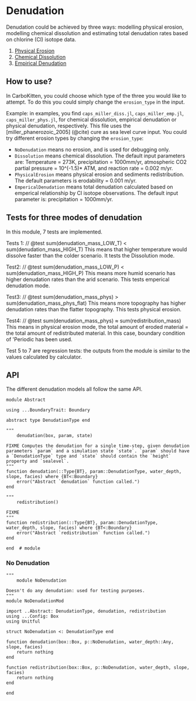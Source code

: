 # Denudation

Denudation could be achieved by three ways: modelling physical erosion, modelling chemical dissolution and estimating total denudation rates based on chlorine (Cl) isotope data.

1. [Physical Erosion](physical_erosion.md)
2. [Chemical Dissolution](chemical.md)
3. [Empirical Denudation](empirical.md)

## How to use?
In CarboKitten, you could choose which type of the three you would like to attempt. To do this you could simply change the `erosion_type` in the input.

Example: in examples, you find `caps_miller_diss.jl`, `caps_miller_emp.jl`, `caps_miller_phys.jl`, for chemical dissolution, empirical denudation or physical denudation, respectively. This file uses the [miller_phanerozoic_2005] (@cite) cure as sea level curve input. You could try different erosion types by changing the `erosion_type`:

- `NoDenudation` means no erosion, and is used for debugging only.
- `Dissolution` means chemical dissolution. The default input parameters are: Temperature = 273K, precipitation = 1000mm/yr, atmospheric CO2 partial pressure = 10^(-1.5)* ATM, and reaction rate = 0.002 m/yr.
- `PhysicalErosion` means physical erosion and sediments redistribution. The default parameters is erodability = 0.001 m/yr.
- `EmpericalDenudation` means total denudation calculated based on emperical relationship by Cl isotope observations. The default input parameter is: precipitation = 1000mm/yr.

## Tests for three modes of denudation
In this module, 7 tests are implemented. 

Tests 1: 
 // @test sum(denudation_mass_LOW_T) < sum(denudation_mass_HIGH_T)
This means that higher temperature would dissolve faster than the colder scenario. It tests the Dissolution mode.

Test2: 
//  @test sum(denudation_mass_LOW_P) < sum(denudation_mass_HIGH_P)
This means more humid scenario has higher denudation rates than the arid scenario. This tests emperical denudation mode.

Test3:
//  @test sum(denudation_mass_phys) > sum(denudation_mass_phys_flat)
This means more topography has higher denudation rates than the flatter topography. This tests physical erosion.

Test4:
// @test sum(denudation_mass_phys) ≈ sum(redistribution_mass)
This means in physical erosion mode, the total amount of eroded material = the total amount of redistributed material. In this case, boundary condition of 'Periodic has been used.

Test 5 to 7 are regression tests: the outputs from the module is similar to the values calculated by calculator.

## API

The different denudation models all follow the same API.

``` {.julia file=src/Denudation/Abstract.jl}
module Abstract

using ...BoundaryTrait: Boundary

abstract type DenudationType end

"""
    denudation(box, param, state)

FIXME Computes the denudation for a single time-step, given denudation parameters `param` and a simulation state `state`. `param` should have a `DenudationType` type and `state` should contain the `height` property and `sealevel`.
"""
function denudation(::Type{BT}, param::DenudationType, water_depth, slope, facies) where {BT<:Boundary}
    error("Abstract `denudation` function called.")
end

"""
    redistribution()

FIXME
"""
function redistribution(::Type{BT}, param::DenudationType, water_depth, slope, facies) where {BT<:Boundary}
    error("Abstract `redistribution` function called.")
end

end  # module
```

### No Denudation

``` {.julia file=src/Denudation/NoDenudationMod.jl}
"""
    module NoDenudation

Doesn't do any denudation: used for testing purposes.
"""
module NoDenudationMod

import ..Abstract: DenudationType, denudation, redistribution
using ...Config: Box
using Unitful

struct NoDenudation <: DenudationType end

function denudation(box::Box, p::NoDenudation, water_depth::Any, slope, facies)
    return nothing
end

function redistribution(box::Box, p::NoDenudation, water_depth, slope, facies)
    return nothing
end

end
```

